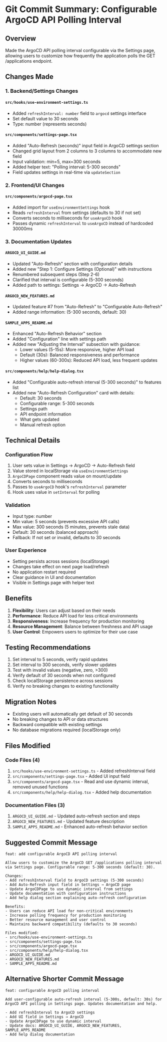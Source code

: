 # Git Commit Summary: Configurable ArgoCD API Polling Interval

## Overview
Made the ArgoCD API polling interval configurable via the Settings page, allowing users to customize how frequently the application polls the GET /applications endpoint.

## Changes Made

### 1. Backend/Settings Changes

#### `src/hooks/use-environment-settings.ts`
- Added `refreshInterval: number` field to `argocd` settings interface
- Set default value to 30 seconds
- Type: number (represents seconds)

#### `src/components/settings-page.tsx`
- Added "Auto-Refresh (seconds)" input field in ArgoCD settings section
- Changed grid layout from 2 columns to 3 columns to accommodate new field
- Input validation: min=5, max=300 seconds
- Added helper text: "Polling interval: 5-300 seconds"
- Field updates settings in real-time via `updateSection`

### 2. Frontend/UI Changes

#### `src/components/argocd-page.tsx`
- Added import for `useEnvironmentSettings` hook
- Reads `refreshInterval` from settings (defaults to 30 if not set)
- Converts seconds to milliseconds for `useArgoCD` hook
- Passes dynamic `refreshInterval` to `useArgoCD` instead of hardcoded 30000ms

### 3. Documentation Updates

#### `ARGOCD_UI_GUIDE.md`
- Updated "Auto-Refresh" section with configuration details
- Added new "Step 1: Configure Settings (Optional)" with instructions
- Renumbered subsequent steps (Step 2-6)
- Clarified that interval is configurable (5-300 seconds)
- Added path to settings: Settings → ArgoCD → Auto-Refresh

#### `ARGOCD_NEW_FEATURES.md`
- Updated feature #7 from "Auto-Refresh" to "Configurable Auto-Refresh"
- Added range information: (5-300 seconds, default: 30)

#### `SAMPLE_APPS_README.md`
- Enhanced "Auto-Refresh Behavior" section
- Added "Configuration" line with settings path
- Added new "Adjusting the Interval" subsection with guidance:
  - Lower values (5-15s): More responsive, higher API load
  - Default (30s): Balanced responsiveness and performance
  - Higher values (60-300s): Reduced API load, less frequent updates

#### `src/components/help/help-dialog.tsx`
- Added "Configurable auto-refresh interval (5-300 seconds)" to features list
- Added new "Auto-Refresh Configuration" card with details:
  - Default: 30 seconds
  - Configurable range: 5-300 seconds
  - Settings path
  - API endpoint information
  - What gets updated
  - Manual refresh option

## Technical Details

### Configuration Flow
1. User sets value in Settings → ArgoCD → Auto-Refresh field
2. Value stored in localStorage via `useEnvironmentSettings`
3. `ArgoCDPage` component reads value on mount/update
4. Converts seconds to milliseconds
5. Passes to `useArgoCD` hook's `refreshInterval` parameter
6. Hook uses value in `setInterval` for polling

### Validation
- Input type: number
- Min value: 5 seconds (prevents excessive API calls)
- Max value: 300 seconds (5 minutes, prevents stale data)
- Default: 30 seconds (balanced approach)
- Fallback: If not set or invalid, defaults to 30 seconds

### User Experience
- Setting persists across sessions (localStorage)
- Changes take effect on next page load/refresh
- No application restart required
- Clear guidance in UI and documentation
- Visible in Settings page with helper text

## Benefits

1. **Flexibility**: Users can adjust based on their needs
2. **Performance**: Reduce API load for less critical environments
3. **Responsiveness**: Increase frequency for production monitoring
4. **Resource Management**: Balance between freshness and API usage
5. **User Control**: Empowers users to optimize for their use case

## Testing Recommendations

1. Set interval to 5 seconds, verify rapid updates
2. Set interval to 300 seconds, verify slower updates
3. Test with invalid values (negative, zero, >300)
4. Verify default of 30 seconds when not configured
5. Check localStorage persistence across sessions
6. Verify no breaking changes to existing functionality

## Migration Notes

- Existing users will automatically get default of 30 seconds
- No breaking changes to API or data structures
- Backward compatible with existing settings
- No database migrations required (localStorage only)

## Files Modified

### Code Files (4)
1. `src/hooks/use-environment-settings.ts` - Added refreshInterval field
2. `src/components/settings-page.tsx` - Added UI input field
3. `src/components/argocd-page.tsx` - Read and use dynamic interval, removed unused functions
4. `src/components/help/help-dialog.tsx` - Added help documentation

### Documentation Files (3)
1. `ARGOCD_UI_GUIDE.md` - Updated auto-refresh section and steps
2. `ARGOCD_NEW_FEATURES.md` - Updated feature description
3. `SAMPLE_APPS_README.md` - Enhanced auto-refresh behavior section

## Suggested Commit Message

```
feat: add configurable ArgoCD API polling interval

Allow users to customize the ArgoCD GET /applications polling interval
via Settings page. Configurable range: 5-300 seconds (default: 30).

Changes:
- Add refreshInterval field to ArgoCD settings (5-300 seconds)
- Add Auto-Refresh input field in Settings → ArgoCD page
- Update ArgoCDPage to use dynamic interval from settings
- Update documentation with configuration instructions
- Add help dialog section explaining auto-refresh configuration

Benefits:
- Users can reduce API load for non-critical environments
- Increase polling frequency for production monitoring
- Better resource management and user control
- Maintains backward compatibility (defaults to 30 seconds)

Files modified:
- src/hooks/use-environment-settings.ts
- src/components/settings-page.tsx
- src/components/argocd-page.tsx
- src/components/help/help-dialog.tsx
- ARGOCD_UI_GUIDE.md
- ARGOCD_NEW_FEATURES.md
- SAMPLE_APPS_README.md
```

## Alternative Shorter Commit Message

```
feat: configurable ArgoCD polling interval

Add user-configurable auto-refresh interval (5-300s, default: 30s) for
ArgoCD API polling in Settings page. Updates documentation and help.

- Add refreshInterval to ArgoCD settings
- Add UI field in Settings → ArgoCD
- Update ArgoCDPage to use dynamic interval
- Update docs: ARGOCD_UI_GUIDE, ARGOCD_NEW_FEATURES, SAMPLE_APPS_README
- Add help dialog documentation
```
